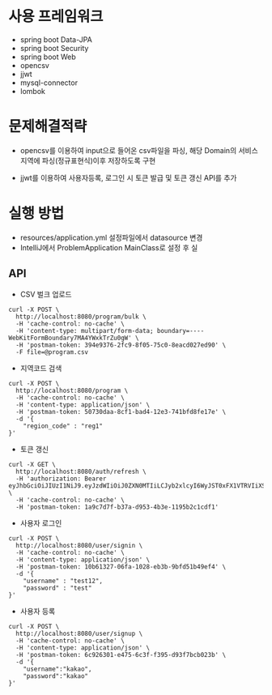 # 사용 프레임워크
* spring boot Data-JPA
* spring boot Security
* spring boot Web
* opencsv
* jjwt
* mysql-connector
* lombok

# 문제해결적략
* opencsv를 이용하여 input으로 들어온 csv파일을 파싱, 해당 Domain의 서비스지역에 파싱(정규표현식)이후 저장하도록 구현

* jjwt를 이용하여 사용자등록, 로그인 시 토큰 발급 및 토큰 갱신 API를 추가 

# 실행 방법
* resources/application.yml 설정파일에서 datasource 변경
* IntelliJ에서 ProblemApplication MainClass로 설정 후 실

## API
* CSV 벌크 업로드
```
curl -X POST \
  http://localhost:8080/program/bulk \
  -H 'cache-control: no-cache' \
  -H 'content-type: multipart/form-data; boundary=----WebKitFormBoundary7MA4YWxkTrZu0gW' \
  -H 'postman-token: 394e9376-2fc9-8f05-75c0-8eacd027ed90' \
  -F file=@program.csv
```

* 지역코드 검색
```
curl -X POST \
  http://localhost:8080/program \
  -H 'cache-control: no-cache' \
  -H 'content-type: application/json' \
  -H 'postman-token: 50730daa-8cf1-bad4-12e3-741bfd8fe17e' \
  -d '{
	"region_code" : "reg1"
}'
```

* 토큰 갱신
```
curl -X GET \
  http://localhost:8080/auth/refresh \
  -H 'authorization: Bearer eyJhbGciOiJIUzI1NiJ9.eyJzdWIiOiJ0ZXN0MTIiLCJyb2xlcyI6WyJST0xFX1VTRVIiXSwiaWF0IjoxNTU1MjM0MTc3LCJleHAiOjE1NTUyMzQyMzd9.z3t9B4tAAjJ0660KUxlci3HeechmdWeeCZKAB7OpXWg' \
  -H 'cache-control: no-cache' \
  -H 'postman-token: 1a9c7d7f-b37a-d953-4b3e-1195b2c1cdf1'
```

* 사용자 로그인
```
curl -X POST \
  http://localhost:8080/user/signin \
  -H 'cache-control: no-cache' \
  -H 'content-type: application/json' \
  -H 'postman-token: 10b61327-06fa-1028-eb3b-9bfd51b49ef4' \
  -d '{
	"username" : "test12",
	"password" : "test"
}'
```

* 사용자 등록
```
curl -X POST \
  http://localhost:8080/user/signup \
  -H 'cache-control: no-cache' \
  -H 'content-type: application/json' \
  -H 'postman-token: 6c926301-e475-6c3f-f395-d93f7bcb023b' \
  -d '{
	"username":"kakao",
	"password":"kakao"
}'
```